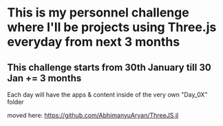 # This is my personnel challenge where I'll be projects using Three.js everyday from next 3 months


## This challenge starts from 30th January till 30 Jan += 3 months


Each day will have the apps & content inside of the very own "Day_0X" folder


moved here: https://github.com/AbhimanyuAryan/ThreeJS.jl
